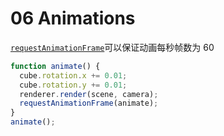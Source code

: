 # 06 Animations

[`requestAnimationFrame`](https://developer.mozilla.org/zh-CN/docs/Web/API/Window/requestAnimationFrame)可以保证动画每秒帧数为 60

```js
function animate() {
  cube.rotation.x += 0.01;
  cube.rotation.y += 0.01;
  renderer.render(scene, camera);
  requestAnimationFrame(animate);
}
animate();
```
